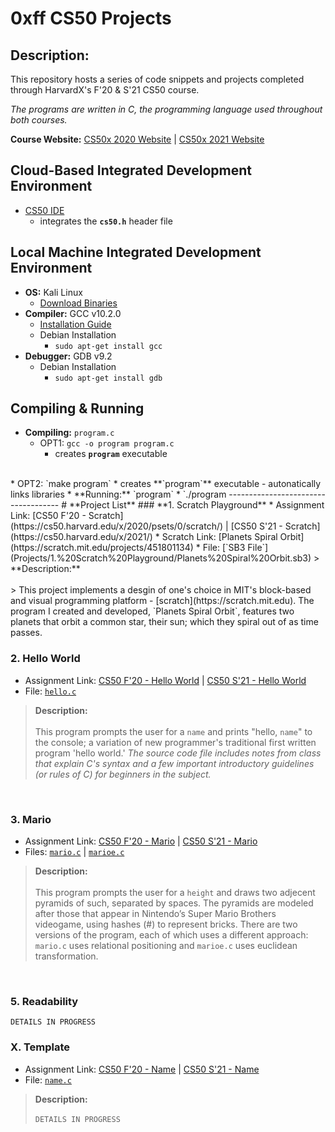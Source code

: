 # **0xff CS50 Projects**

## Description:
This repository hosts a series of code snippets and projects completed through HarvardX's F'20 & S'21 CS50 course.

*The programs are written in C, the programming language used throughout both courses.*

**Course Website:** [CS50x 2020 Website](https://cs50.harvard.edu/x/2020/) | [CS50x 2021 Website](https://cs50.harvard.edu/x/2021/)

## Cloud-Based Integrated Development Environment
* [CS50 IDE](https://ide.cs50.io/)
    * integrates the **`cs50.h`** header file
## Local Machine Integrated Development Environment
* **OS:** Kali Linux
    * [Download Binaries](https://cdimage.kali.org/)
* **Compiler:** GCC v10.2.0
    * [Installation Guide](https://gcc.gnu.org/install/)
    * Debian Installation
         * `sudo apt-get install gcc`
* **Debugger:** GDB v9.2
    * Debian Installation
         * `sudo apt-get install gdb`
         
## Compiling & Running
* **Compiling:** `program.c`
   * OPT1: `gcc -o program program.c`
      * creates **`program`** executable
<br/>
   * OPT2: `make program`
      * creates **`program`** executable
         - autonatically links libraries
* **Running:** `program`
   * `./program
------------------------------------
# **Project List**
### **1. Scratch Playground**
* Assignment Link: [CS50 F'20 - Scratch](https://cs50.harvard.edu/x/2020/psets/0/scratch/) | [CS50 S'21 - Scratch](https://cs50.harvard.edu/x/2021/)
* Scratch Link: [Planets Spiral Orbit](https://scratch.mit.edu/projects/451801134)
* File: [`SB3 File`](Projects/1.%20Scratch%20Playground/Planets%20Spiral%20Orbit.sb3)
> **Description:** <br/> <br/>
> This project implements a desgin of one's choice in MIT's block-based and visual programming platform - [scratch](https://scratch.mit.edu). The program I created and developed, `Planets Spiral Orbit`, features two planets that orbit a common star, their sun; which they spiral out of as time passes.
<br/>

### **2. Hello World**
* Assignment Link: [CS50 F'20 - Hello World](https://cs50.harvard.edu/x/2020/psets/1/hello/) | [CS50 S'21 - Hello World](https://cs50.harvard.edu/x/2021/psets/1/hello/)
* File: [`hello.c`](Projects/2.%20Hello%20World/hello.c)
> **Description:** <br/> <br/>
> This program prompts the user for a `name` and prints "hello, `name`" to the console; a variation of new programmer's traditional first written program 'hello world.' *The source code file includes notes from class that explain C's syntax and a few important introductory guidelines (or rules of C) for beginners in the subject.*
<br/>

### **3. Mario**
* Assignment Link: [CS50 F'20 - Mario](https://cs50.harvard.edu/x/2020/psets/1/mario/more/) | [CS50 S'21 - Mario](https://cs50.harvard.edu/x/2021/psets/1/mario/more/)
* Files: [`mario.c`](Projects/3.%20Mario/mario.c) | [`marioe.c`](Projects/3.%20Mario/marioe.c)
> **Description:** <br/> <br/>
> This program prompts the user for a `height` and draws two adjecent pyramids of such, separated by spaces. The pyramids are modeled after those that appear in Nintendo’s Super Mario Brothers videogame, using hashes (#) to represent bricks. There are two versions of the program, each of which uses a different approach: `mario.c` uses relational positioning and `marioe.c` uses euclidean transformation.
<br/>

### **5. Readability**
`DETAILS IN PROGRESS`
<br/>

### **X. Template**
* Assignment Link: [CS50 F'20 - Name](https://linkfa20) | [CS50 S'21 - Name](https://linksp21)
* File: [`name.c`](Projects/X.%20Template/name.c)
> **Description:** <br/> <br/>
> `DETAILS IN PROGRESS`
<br/>
